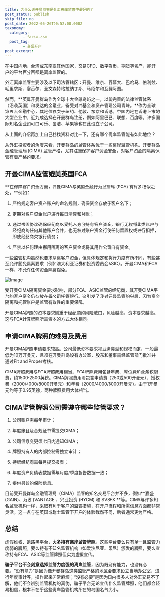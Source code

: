 ```yaml
---
title: 为什么说开曼监管是外汇离岸监管中最好的？
post_status: publish
skip_file: no
post_date: 2022-05-26T10:52:00.000Z
taxonomy:
  category:
        - forex-com
  post_tag:
        - 嘉盛开户
post_excerpt: 
---
```

在中国内地、台湾或东南亚其他国家，交易CFD、数字货币、期货等资产，能开户的平台百分百都是离岸监管的。

外汇离岸监管主要涉及以下司法管辖区：开曼、维京、百慕大、巴哈马、伯利兹、毛里求斯、塞舌尔、圣文森特格拉纳丁斯、马绍尔和瓦努阿图。

然而，**英属开曼群岛作为全球十大金融岛屿之一，以其完善的法律监管体系（沿袭英国）和发达的金融业，备受对冲基金和资产管理公司青睐。**作为全球第五大金融中心，其地位仅次于纽约、伦敦、东京和香港。中国内地在香港上市的大型企业中，近九成选择在开曼群岛注册，例如阿里巴巴、联想、百度等。许多国际知名企业如可口可乐、宝洁、苹果等也在此设立子公司。

从上面的介绍再加上自己找找资料对比一下，还有哪个离岸监管能有如此地位？

从外汇投资者的角度来看，开曼群岛的监管体系优于一些离岸监管机构。开曼群岛金融管理局 (CIMA) 监管严格，尤其注重保护客户资金安全，对客户资金的隔离保管有着严格的要求。

## 开曼CIMA监管媲美英国FCA

**在保障客户资金方面，开曼CIMA与英国金融行为监管局 (FCA) 有许多相似之处，**例如：

1. 严格规定客户资产账户的命名规则，确保资金存放于客户名下；

1. 定期对客户资金账户进行每日清算和对账；

1. 通过书面协议确保经纪商以受托人身份持有客户资金，银行无权将此类账户与经纪商的任何其他账户合并，也无权对账户资金行使任何留置权或进行扣押，即使经纪商欠银行债务；

1. 严禁以任何理由挪用隔离的客户资金或将其用作公司自有资金。

一些监管机构虽然也要求隔离客户资金，但具体规定和执行力度有所不同，有些甚至允许豁免隔离要求（例如澳大利亚证券和投资委员会ASIC）。开曼CIMA和FCA一样，不允许任何资金隔离豁免。

![Image](https://prod-files-secure.s3.us-west-2.amazonaws.com/39ed1227-6d7d-4570-be36-9ccd4a2c4241/bd849744-3fcb-4a37-8312-357962c8f065/image.png?X-Amz-Algorithm=AWS4-HMAC-SHA256&X-Amz-Content-Sha256=UNSIGNED-PAYLOAD&X-Amz-Credential=ASIAZI2LB4666JVTXPYZ%2F20250627%2Fus-west-2%2Fs3%2Faws4_request&X-Amz-Date=20250627T161359Z&X-Amz-Expires=3600&X-Amz-Security-Token=IQoJb3JpZ2luX2VjEH8aCXVzLXdlc3QtMiJHMEUCIQCju7ZxfLKotjtsRdppuLDu1wmO%2Bc7MD6gR0vwcB1%2BoKQIgSf0hFpKsyh95l8BqiWnTSuesFM6LpdST9E5vPKwoZoUq%2FwMIeBAAGgw2Mzc0MjMxODM4MDUiDMbnksoevzreJbeAHyrcA%2Fhm1YjZcm06ZAy8fuZ9ZqFdl7NFlaxzgTmlwLIPMM6znMTMDwRmJ6DMjhWDE5ss%2BwcWOx9y7iFkxP0CLmC1Vej0fSzazxvhVmT3ELI8XmIgtlz64Odz8A2AeR2DaiB1KPOfCtyCNzTlXSCrTTyT57QBgbWYsccNfXP%2BCUl3Htc%2B14POrqBzpGgW3qBKrGIGc7nhNy8dbIk%2FwMzg%2FiTZQOV0I8j3L%2BUvIezfe%2F1rutsfOeuCY2uOPBgF%2B4v2D5XWrVehj8n1Zq4zlccBDvy0AXqSo3Zu45%2FhuDwthmmnLAMu%2Fv27Vdf6N4lQIG6woFTJl3JuW01%2FVqtFH6fFnBC3lv2yyIf2qsczDh5cNBFviXBawtluSB9ZAHmtamwfmjm8%2BOuEBsKsqq5N9RVPJo8f%2FUvp1rD7pFdU%2F7OYosry0u80RJzdKTGW2bltjrJTEF7emB1Ua0dY4GJQnqWWtTH08Pw5nvM3sjqb6cgOFu%2FNhTqLNL1VmnHcDvr4XE1BfK7Ztwe8V%2FT1STTOZ0gOEj0HZawy39CknQ8Mg84nMPt2%2BC7yAXmB3wtv2y9FpdhXEEQHJ0r1CRtyuFF7E7kdBz7yqSNnjdBcpqI6GxSkFjvSEpBxxPCDAfcdFVPYqAoNMPXZ%2BsIGOqUBA2xw2%2FeZ0I9SoKTVv3mgUv1540QbUjmC7M8%2BrNykFPLA%2Fq1UZWt1VXAz%2BCxX%2FlCiwHjdgeD8iE9CErDgeMOWEE9mSoI7fs06ZI8LHz%2BPjVuXVFh8wl84DrMj87DekxAD1gFfl5EiY4mHJOqVUiXvTjg1jlAHcseZOkKDq8rq4SFMeVnlhKfp4WKMSv2hyKlXuthgBsJZwJWSUDxygd0mQopD2YDz&X-Amz-Signature=f7f14f7ba1e3f6449eed3cfba6a8fd44e4f3c118fdcbc7acce3828350f345af1&X-Amz-SignedHeaders=host&x-amz-checksum-mode=ENABLED&x-id=GetObject)

受开曼CIMA隔离资金要求影响，部分FCA、ASIC监管的经纪商，其开曼CIMA平台的客户资金仍存放在母公司托管银行。这引发了我对开曼监管的兴趣，因为资金隔离和托管账户是监管有效性的重要保障。

开曼CIMA牌照的资本要求侧重于经纪商的风险敞口，风险越高，资本要求越高。这与FCA计算牌照所需资本的方式大体相同。

## **申请CIMA牌照的难易及费用**

开曼CIMA牌照申请要求较高。公司最低资本要求视业务类型和规模而定，一般最低为10万开曼元，且须在开曼群岛设有办公室，股东和董事需经监管部门批准并通过Fit and Proper考核。

CIMA牌照费用与FCA牌照费用相当。FCA牌照费用包括年费、席位费和业务权限费，约1500-2500英镑。CIMA牌照费用则包含申请费（250或500开曼元）、授权费（2000/4000/8000开曼元）和年费（2000/4000/8000开曼元）。由于1开曼元约等于0.95英镑，两种牌照费用大体相当。

## CIMA监管牌照公司需遵守哪些监管要求？

1. 公司账户需每年审计；

1. 年度账目及合规证书需提交CIMA；

1. 公司信息变更须七日内通知CIMA；

1. 牌照持有人的内部控制需独立审计；

1. 持牌经纪商需每月提交报表；

1. 年度资产负债表数据需与月度/季度报告数据一致；

1. 提供最新的保险信息。

目前受开曼群岛金融管理局（CIMA）监管的知名交易平台并不多，例如**嘉盛 (GAIN)、万致 (VANTAGE)、兴业投资 (HYCM) 和 SVSFX **等。CIMA与许多知名监管机构一样，采取有利于客户的监管措施，在开户流程和所需信息方面都非常灵活。这一点与在英国或瑞士监管下开户的体验截然不同，后者通常更为严格。

## 总结

虚假维权、跑路黑平台，**大多持有离岸监管牌照**。这些平台要么只有单一且监管力度弱的牌照，要么持有不知名监管机构（如爱沙尼亚、印尼）颁发的牌照，要么宣称持有FCA、ASIC等监管牌照但实为虚假宣传。

**骗子平台不会刻意选择监管力度强的离岸监管**，因为既没有能力，也没有必要。“没有能力”是因为像开曼群岛这类监管严格的地区会要求设立当地办公室、进行年度审计等，操作起来非常麻烦；“没有必要”是因为国内很多人对外汇交易不了解，他们不会辨别监管机构的真伪，骗子平台无论宣传什么监管牌照，他们都会轻易相信，根本不在乎这些离岸监管机构所在的岛国名气大小。